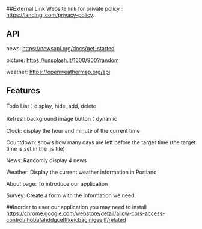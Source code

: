 ##External Link
Website link for private policy : https://landingi.com/privacy-policy.

## API
news: https://newsapi.org/docs/get-started

picture: https://unsplash.it/1600/900?random

weather: https://openweathermap.org/api


## Features
Todo List：display, hide, add, delete

Refresh background image button：dynamic

Clock: display the hour and minute of the current time

Countdown: shows how many days are left before the target time (the target time is set in the .js file)

News: Randomly display 4 news

Weather: Display the current weather information in Portland

About page: To introduce our application

Survey: Create a form with the information we need.


##Inorder to user our application you may need to install
https://chrome.google.com/webstore/detail/allow-cors-access-control/lhobafahddgcelffkeicbaginigeejlf/related
